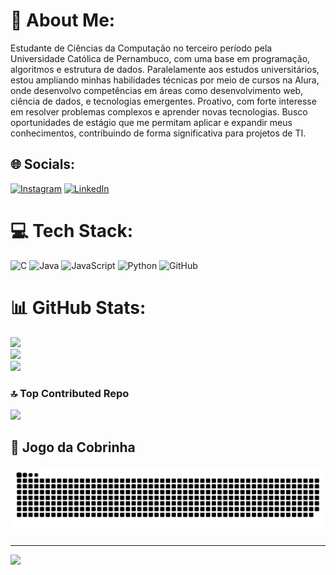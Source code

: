 # 💫 About Me:
Estudante de Ciências da Computação no terceiro período pela Universidade Católica de Pernambuco, com uma base em programação, algoritmos e estrutura de dados. Paralelamente aos estudos universitários, estou ampliando minhas habilidades técnicas por meio de cursos na Alura, onde desenvolvo competências em áreas como desenvolvimento web, ciência de dados, e tecnologias emergentes. Proativo, com forte interesse em resolver problemas complexos e aprender novas tecnologias. Busco oportunidades de estágio que me permitam aplicar e expandir meus conhecimentos, contribuindo de forma significativa para projetos de TI.

## 🌐 Socials:
[![Instagram](https://img.shields.io/badge/Instagram-%23E4405F.svg?logo=Instagram&logoColor=white)](https://instagram.com/https://www.instagram.com/arturfreitasg/?next=%2F) [![LinkedIn](https://img.shields.io/badge/LinkedIn-%230077B5.svg?logo=linkedin&logoColor=white)](https://linkedin.com/in/https://www.linkedin.com/in/artur-freitas-558782294/) 

# 💻 Tech Stack:
![C](https://img.shields.io/badge/c-%2300599C.svg?style=flat&logo=c&logoColor=white) ![Java](https://img.shields.io/badge/java-%23ED8B00.svg?style=flat&logo=openjdk&logoColor=white) ![JavaScript](https://img.shields.io/badge/javascript-%23323330.svg?style=flat&logo=javascript&logoColor=%23F7DF1E) ![Python](https://img.shields.io/badge/python-3670A0?style=flat&logo=python&logoColor=ffdd54) ![GitHub](https://img.shields.io/badge/github-%23121011.svg?style=flat&logo=github&logoColor=white)

# 📊 GitHub Stats:
![](https://github-readme-stats.vercel.app/api?username=ArturFreitasgf&theme=dark&hide_border=false&include_all_commits=false&count_private=false)<br/>
![](https://github-readme-streak-stats.herokuapp.com/?user=ArturFreitasgf&theme=dark&hide_border=false)<br/>
![](https://github-readme-stats.vercel.app/api/top-langs/?username=ArturFreitasgf&theme=dark&hide_border=false&include_all_commits=false&count_private=false&layout=compact)

### 🔝 Top Contributed Repo
![](https://github-contributor-stats.vercel.app/api?username=ArturFreitasgf&limit=5&theme=dark&combine_all_yearly_contributions=true)

## 🐍 Jogo da Cobrinha
![Snake animation](https://github.com/Platane/snk/raw/output/github-contribution-grid-snake.svg)

---
[![](https://visitcount.itsvg.in/api?id=ArturFreitasgf&icon=0&color=0)](https://visitcount.itsvg.in)

